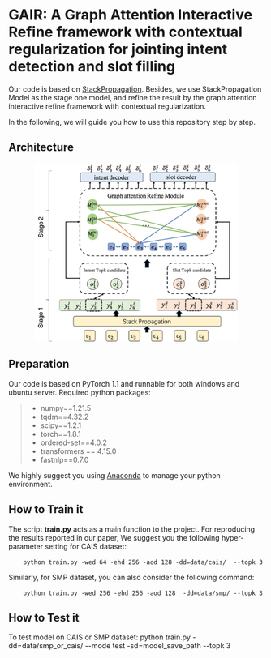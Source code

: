 
# **GAIR**: A **G**raph **A**ttention **I**nteractive **R**efine framework with contextual regularization for jointing intent detection and slot filling

Our code is based on [StackPropagation]([StackPropagation-SLU](https://github.com/LeePleased/StackPropagation-SLU)). Besides, we use StackPropagation Model as the stage one model, and refine the result by the graph attention interactive refine framework with contextual regularization. 


In the following, we will guide you how to use this repository step by step.

## Architecture

<div align=center><img src="./image/gair.jpg"  width="400" /></div>

## Preparation

Our code is based on PyTorch 1.1 and runnable for both windows and ubuntu server. Required python packages:
    
> + numpy==1.21.5
> + tqdm==4.32.2
> + scipy==1.2.1
> + torch==1.8.1
> + ordered-set==4.0.2
> + transformers == 4.15.0
> + fastnlp==0.7.0

We highly suggest you using [Anaconda](https://www.anaconda.com) to manage your python environment.

## How to Train it

The script **train.py** acts as a main function to the project. For reproducing the results reported in our
paper, We suggest you the following hyper-parameter setting for CAIS dataset:

        python train.py -wed 64 -ehd 256 -aod 128 -dd=data/cais/  --topk 3

Similarly, for SMP dataset, you can also consider the following command: 

        python train.py -wed 256 -ehd 256 -aod 128  -dd=data/smp/ --topk 3 


## How to Test it
To test model on CAIS or SMP dataset:
        python train.py  -dd=data/smp_or_cais/ --mode test -sd=model_save_path  --topk 3  

